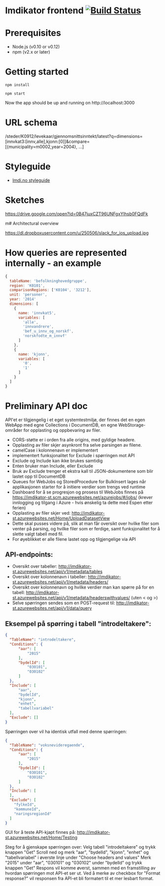 Imdikator frontend [![Build Status](https://travis-ci.org/bengler/imdikator.svg)](https://travis-ci.org/bengler/imdikator)
==================

# Prerequisites

- Node.js (v0.10 or v0.12)
- npm (v2.x or later)

# Getting started

    npm install

    npm start

Now the app should be up and running on http://localhost:3000

# URL schema

/steder/K0912/levekaar/gjennomsnittsinntekt/latest?q=dimensions=[innvkat3:[innv,alle],kjonn:[0]]&compare=[{municipality=m0002,year=2004}, …]

# Styleguide
- [Imdi.no styleguide](http://imdi-no.protolife.no/styleguide)

# Sketches

https://drive.google.com/open?id=0B47juxCZT96UNFgxYlhsb0FQdFk

m# Architectural overview

https://dl.dropboxusercontent.com/u/250506/slack_for_ios_upload.jpg

# How queries are represented internally - an example

```js
{
  tableName: 'befolkninghovedgruppe',
  region: 'K0101',
  comparisonRegions: ['K0104', '3212'],
  unit: 'personer',
  year: '2014'
  dimensions: [
    {
      name: 'innvkat5',
      variables: [
        'alle',
        'innvandrere',
        'bef_u_innv_og_norskf',
        'norskfodte_m_innvf'
      ]
    },
    {
      name: 'kjonn',
      variables: [
        '0',
        '1'
      ]
    }
  ]
}
```

# Preliminary API doc

API'et er tilgjengelig i et eget systemtestmiljø, der finnes det en egen WebApp med egne Collections i DocumentDB, en egne WebStorage-områder for opplasting og oppbevaring av filer.

- CORS-støtte er i orden fra alle origins, med gyldige headere.
- Opplasting av filer skjer asynkront fra selve parsingen av filene.
- camelCase i kolonnenavn er implementert
- implementert funksjonalitet for Exclude i spørringen mot API
- Exclude og Include kan ikke brukes samtidig
- Enten bruker man Include, eller Exclude
- Bruk av Exclude trenger et ekstra kall til JSON-dokumentene som blir lastet opp til DocumentDB
- Queues for WebJobs og StoredProcedure for BulkInsert lages når applikasjonen starter for å initiere verdier som trengs ved runtime
- Dashboard for å se progresjon og prosess til WebJobs finnes på https://imdikator-st.scm.azurewebsites.net/azurejobs/#/jobs/ (krever innlogging og tilgang i Azure - hvis ønskelig ta dette med Espen etter ferien)
- Opplasting av filer skjer ved: http://imdikator-st.azurewebsites.net/Home/UploadDatasetView
- Dette skal pusses videre på, slik at man får oversikt over hvilke filer som venter på parsing, og hvilke filer som er ferdige, samt funksjonalitet for å slette valgt tabell med fil.
- For øyeblikket er alle filene lastet opp og tilgjengelige via API

## API-endpoints:
- Oversikt over tabeller: http://imdikator-st.azurewebsites.net/api/v1/metadata/tables
- Oversikt over kolonnenavn i tabeller: http://imdikator-st.azurewebsites.net/api/v1/metadata/headers/<tabellnavn>
- Oversikt over kolonnenavn og hvilke verdier man kan spørre på for en tabell: http://imdikator-st.azurewebsites.net/api/v1/metadata/headerswithvalues/<tabellnavn> (uten < og >)
- Selve spørringen sendes som en POST-request til: http://imdikator-st.azurewebsites.net/api/v1/data/query

## Eksempel på spørring i tabell "introdeltakere":
```json
{
  "TableName": "introdeltakere",
  "Conditions": {
      "aar": [
          "2015"
      ],
      "bydelId": [
          "030101",
          "030102"
      ]
  },
  "Include": [
      "aar",
      "bydelId",
      "kjonn",
      "enhet",
      "tabellvariabel"
  ],
  "Exclude": []
}
```

Spørringen over vil ha identisk utfall med denne spørringen:

```json
{
  "TableName": "voksnevideregaende",
  "Conditions": {
      "aar": [
          "2015"
      ],
      "bydelId": [
          "030101",
          "030102"
      ]
  },
  "Include": [
  ],
  "Exclude": [
    "fylkeId",
    "kommuneId",
    "naringsregionId"
  ]
}
```

GUI for å teste API-kjapt finnes på: http://imdikator-st.azurewebsites.net/Home/Testing

Steg for å gjenskape spørringen over:
Velg tabell "introdeltakere" og trykk knappen "Get"
Scroll ned og merk "aar", "bydelId", "kjonn", "enhet" og "tabellvariabel" i øverste linje under "Choose headers and values"
Merk "2015" under "aar", "030101" og "030102" under "bydelId" og trykk knappen "Get"
Respons vil komme øverst, sammen med en framstilling av hvordan spørringen mot API-et ser ut.
Ved å merke av checkbox for "Format response?" vil responsen fra API-et bli formatert til et mer lesbart format.
